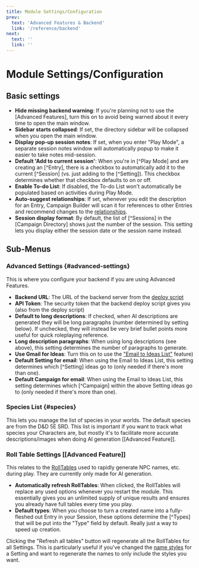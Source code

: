 ```yaml
---
title: Module Settings/Configuration
prev: 
  text: 'Advanced Features & Backend'
  link: '/reference/backend'
next: 
  text: ''
  link: ''
---
```

# Module Settings/Configuration

## Basic settings

- **Hide missing backend warning**: If you're planning not to use the [Advanced Features], turn this on to avoid being warned about it every time to open the main window.  
- **Sidebar starts collapsed**: If set, the directory sidebar will be collapsed when you open the main window.  
- **Display pop-up session notes**: If set, when you enter "Play Mode", a separate session notes window will automatically popup to make it easier to take notes mid-session.
- **Default 'Add to current session'**: When you're in [^Play Mode] and are creating an [^Entry], there is a checkbox to automatically add it to the current [^Session] (vs. just adding to the [^Setting]).  This checkbox determines whether that checkbox defaults to on or off.
- **Enable To-do List**: If disabled, the To-do List won't automatically be populated based on activities during Play Mode.
- **Auto-suggest relationships**: If set, whenever you edit the description for an Entry, Campaign Builder will scan it for references to other Entries and recommend changes to the [relationships](/reference/world-building/content/entry/relationships).
- **Session display format**: By default, the list of [^Sessions] in the [Campaign Directory] shows just the number of the session.  This setting lets you display either the session date or the session name instead.

## Sub-Menus
### Advanced Settings {#advanced-settings}
This is where you configure your backend if you are using Advanced Features.
- **Backend URL**: The URL of the backend server from the [deploy script](/reference/backend/deploy)
- **API Token**: The security token that the backend deploy script gives you (also from the deploy script)
- **Default to long descriptions**: If checked, when AI descriptions are generated they will be long paragraphs (number determined by setting below).  If unchecked, they will instead be very brief bullet points more useful for quick roleplaying reference.
- **Long description paragraphs**: When using long descriptions (see above), this setting determines the number of paragraphs to generate.
- **Use Gmail for Ideas**: Turn this on to use the ["Email to Ideas List"](/reference/backend/email) feature)
- **Default Setting for email**: When using the Email to Ideas List, this setting determines which [^Setting] ideas go to (only needed if there's more than one).
- **Default Campaign for email**: When using the Email to Ideas List, this setting determines which [^Campaign] within the above Setting ideas go to (only needed if there's more than one).

### Species List {#species}
This lets you manage the list of species in your worlds.  The default species are from the D&D 5E SRD.  This list is important if you want to track what species your Characters are, but mostly it's to facilitate more accurate descriptions/images when doing AI generation [[Advanced Feature]].

### Roll Table Settings [[Advanced Feature]]
This relates to the [RollTables](/reference/play-mode/name-generation#rolltables) used to rapidly generate NPC names, etc. during play.  They are currently only made for AI generation.
- **Automatically refresh RollTables**: When clicked, the RollTables will replace any used options whenever you restart the module.  This essentially gives you an unlimited supply of unique results and ensures you already have full tables every time you play.
- **Default types**: When you choose to turn a created name into a fully-fleshed out Entry in your Session, these options determine the [^Types] that will be put into the "Type" field by default.  Really just a way to speed up creation.

Clicking the "Refresh all tables" button will regenerate all the RollTables for all Settings.  This is particularly useful if you've changed the [name styles](/reference/world-building/content/setting/namestyles) for a Setting and want to regenerate the names to only include the styles you want.

